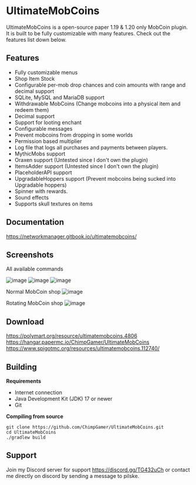 # UltimateMobCoins

UltimateMobCoins is a open-source paper 1.19 & 1.20 only MobCoin plugin. It is built to be fully customizable with many features. Check out the features list down below.

## Features
- Fully customizable menus
- Shop Item Stock
- Configurable per-mob drop chances and coin amounts with range and decimal support
- SQLite, MySQL and MariaDB support
- Withdrawable MobCoins (Change mobcoins into a physical item and redeem them)
- Decimal support
- Support for looting enchant
- Configurable messages
- Prevent mobcoins from dropping in some worlds
- Permission based multiplier
- Log file that logs all purchases and payments between players.
- MythicMobs support
- Oraxen support (Untested since I don't own the plugin)
- ItemsAdder support (Untested since I don't own the plugin)
- PlaceholderAPI support
- UpgradableHoppers support (Prevent mobcoins being sucked into Upgradable hoppers)
- Spinner with rewards.
- Sound effects
- Supports skull textures on items

## Documentation
https://networkmanager.gitbook.io/ultimatemobcoins/

## Screenshots
All available commands

![image](https://github.com/ChimpGamer/UltimateMobCoins/assets/19960733/eb66f5ce-e921-4ac6-beb9-2cc5b1053d62)
![image](https://github.com/ChimpGamer/UltimateMobCoins/assets/19960733/b2d57df5-6ef5-4dba-b568-46b9791312ab)
![image](https://github.com/ChimpGamer/UltimateMobCoins/assets/19960733/d15a2358-df48-475b-9477-973e6396baca)

Normal MobCoin shop
![image](https://user-images.githubusercontent.com/19960733/236314990-c6e78d16-6827-467a-bf87-12181ad76660.png)

Rotating MobCoin shop
![image](https://user-images.githubusercontent.com/19960733/236315060-8d3102d1-4452-4640-ab2d-8903c4925970.png)

## Download
https://polymart.org/resource/ultimatemobcoins.4806
https://hangar.papermc.io/ChimpGamer/UltimateMobCoins
https://www.spigotmc.org/resources/ultimatemobcoins.112740/

## Building

**Requirements**
- Internet connection
- Java Development Kit (JDK) 17 or newer
- Git

**Compiling from source**
```shell
git clone https://github.com/ChimpGamer/UltimateMobCoins.git
cd UltimateMobCoins
./gradlew build
```

## Support
Join my Discord server for support https://discord.gg/TG432uCh or contact me directly on discord by sending a message to pilske.
